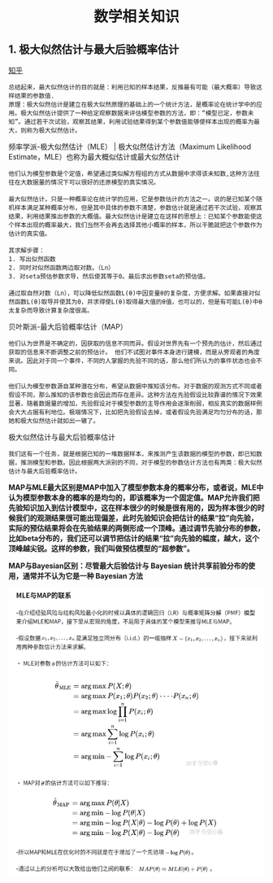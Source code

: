 # <div align = center>**数学相关知识** </div>

## **1. 极大似然估计与最大后验概率估计**
[知乎](https://zhuanlan.zhihu.com/p/184028576)
 ```
 总结起来，最大似然估计的目的就是：利用已知的样本结果，反推最有可能（最大概率）导致这样结果的参数值.
 原理：极大似然估计是建立在极大似然原理的基础上的一个统计方法，是概率论在统计学中的应用。极大似然估计提供了一种给定观察数据来评估模型参数的方法，即：“模型已定，参数未知”。通过若干次试验，观察其结果，利用试验结果得到某个参数值能够使样本出现的概率为最大，则称为极大似然估计。
```

频率学派-极大似然估计（MLE） | 极大似然估计方法（Maximum Likelihood Estimate，MLE）也称为最大概似估计或最大似然估计
```
他们认为模型参数是个定值，希望通过类似解方程组的方式从数据中求得该未知数,这种方法往往在大数据量的情况下可以很好的还原模型的真实情况。

最大似然估计，只是一种概率论在统计学的应用，它是参数估计的方法之一。说的是已知某个随机样本满足某种概率分布，但是其中具体的参数不清楚，参数估计就是通过若干次试验，观察其结果，利用结果推出参数的大概值。最大似然估计是建立在这样的思想上：已知某个参数能使这个样本出现的概率最大，我们当然不会再去选择其他小概率的样本，所以干脆就把这个参数作为估计的真实值。

其求解步骤：
1. 写出似然函数
2. 同时对似然函数两边取对数。（Ln）
3. 对seta预估参数求导，然后使其等于0。最后求出参数seta的预估值。

通过取自然对数（Ln），可以降低似然函数L(θ)中因变量θ的复杂度，方便求解。如果直接对似然函数L(θ)取导并使其为0，并求得使L(θ)取得最大值的θ值，也可以的，但是有可能L(θ)中θ太复杂而导致计算复杂度很高。
```
贝叶斯派-最大后验概率估计（MAP）
```
他们认为世界是不确定的，因获取的信息不同而异。假设对世界先有一个预先的估计，然后通过获取的信息来不断调整之前的预估计。 他们不试图对事件本身进行建模，而是从旁观者的角度来说。因此对于同一个事件，不同的人掌握的先验不同的话，那么他们所认为的事件状态也会不同。

他们认为模型参数源自某种潜在分布，希望从数据中推知该分布。对于数据的观测方式不同或者假设不同，那么推知的该参数也会因此而存在差异。这种方法在先验假设比较靠谱的情况下效果显著，随着数据量的增加，先验假设对于模型参数的主导作用会逐渐削弱，相反真实的数据样例会大大占据有利地位。极端情况下，比如把先验假设去掉，或者假设先验满足均匀分布的话，那她和极大似然估计就如出一辙了。
```

极大似然估计与最大后验概率估计
```
我们这有一个任务，就是根据已知的一堆数据样本，来推测产生该数据的模型的参数，即已知数据，推测模型和参数。因此根据两大派别的不同，对于模型的参数估计方法也有两类：极大似然估计与最大后验概率估计。
```


**MAP与MLE最大区别是MAP中加入了模型参数本身的概率分布，或者说，MLE中认为模型参数本身的概率的是均匀的，即该概率为一个固定值。MAP允许我们把先验知识加入到估计模型中，这在样本很少的时候是很有用的，因为样本很少的时候我们的观测结果很可能出现偏差，此时先验知识会把估计的结果“拉”向先验，实际的预估结果将会在先验结果的两侧形成一个顶峰。通过调节先验分布的参数，比如beta分布的，我们还可以调节把估计的结果“拉”向先验的幅度，越大，这个顶峰越尖锐。这样的参数，我们叫做预估模型的“超参数”。**

**MAP与Bayesian区别：尽管最大后验估计与 Bayesian 统计共享前验分布的使用，通常并不认为它是一种 Bayesian 方法**


<div  align=center>
<img src="images/mle_map.png">
</div>

